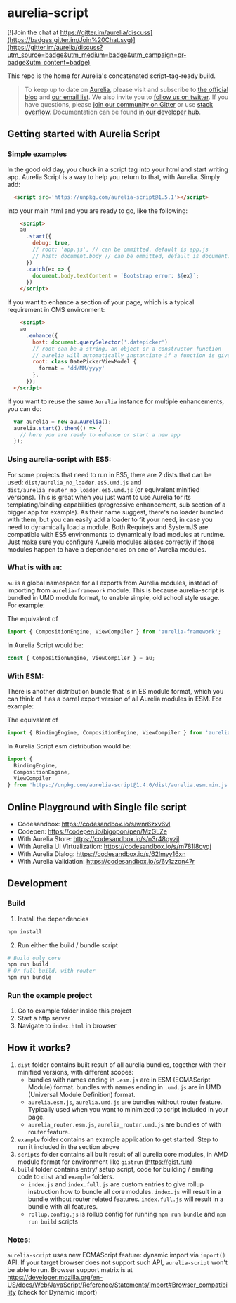 # aurelia-script

[![Join the chat at https://gitter.im/aurelia/discuss](https://badges.gitter.im/Join%20Chat.svg)](https://gitter.im/aurelia/discuss?utm_source=badge&utm_medium=badge&utm_campaign=pr-badge&utm_content=badge)

This repo is the home for Aurelia's concatenated script-tag-ready build.

> To keep up to date on [Aurelia](http://www.aurelia.io/), please visit and subscribe to [the official blog](http://blog.aurelia.io/) and [our email list](http://eepurl.com/ces50j). We also invite you to [follow us on twitter](https://twitter.com/aureliaeffect). If you have questions, please [join our community on Gitter](https://gitter.im/aurelia/discuss) or use [stack overflow](http://stackoverflow.com/search?q=aurelia). Documentation can be found [in our developer hub](http://aurelia.io).

## Getting started with Aurelia Script

### Simple examples

In the good old day, you chuck in a script tag into your html and start writing app. Aurelia Script is a way to help you return to that, with Aurelia. Simply add:

```html
  <script src='https://unpkg.com/aurelia-script@1.5.1'></script>
```

into your main html and you are ready to go, like the following:

```html
	<script>
    au
      .start({
        debug: true,
        // root: 'app.js', // can be ommitted, default is app.js
        // host: document.body // can be ommitted, default is document.body
      })
      .catch(ex => {
        document.body.textContent = `Bootstrap error: ${ex}`;
      })
	</script>
```

If you want to enhance a section of your page, which is a typical requirement in CMS environment:

```html
	<script>
    au
      .enhance({
        host: document.querySelector('.datepicker')
        // root can be a string, an object or a constructor function
        // aurelia will automatically instantiate if a function is given
        root: class DatePickerViewModel {
          format = 'dd/MM/yyyy'
        },
      });
  </script>
```

If you want to reuse the same `Aurelia` instance for multiple enhancements, you can do:

```js
  var aurelia = new au.Aurelia();
  aurelia.start().then(() => {
    // here you are ready to enhance or start a new app
  });
```

### Using aurelia-script with ES5:

For some projects that need to run in ES5, there are 2 dists that can be used: `dist/aurelia_no_loader.es5.umd.js` and `dist/aurelia_router_no_loader.es5.umd.js` (or equivalent minified versions). This is great when you just want to use Aurelia for its templating/binding capabilities (progressive enhancement, sub section of a bigger app for example). As their name suggest, there's no loader bundled with them, but you can easily add a loader to fit your need, in case you need to dynamically load a module. Both Requirejs and SystemJS are compatible with ES5 environments to dynamically load modules at runtime. Just make sure you configure Aurelia modules aliases correctly if those modules happen to have a dependencies on one of Aurelia modules.

### What is with `au`:

`au` is a global namespace for all exports from Aurelia modules, instead of importing from `aurelia-framework` module. This is because aurelia-script is bundled in UMD module format, to enable simple, old school style usage. For example:

The equivalent of 

```ts
import { CompositionEngine, ViewCompiler } from 'aurelia-framework';
```

In Aurelia Script would be:
```ts
const { CompositionEngine, ViewCompiler } = au;
```

### With ESM:

There is another distribution bundle that is in ES module format, which you can think of it as a barrel export version of all Aurelia modules in ESM. For example:

The equivalent of 

```ts
import { BindingEngine, CompositionEngine, ViewCompiler } from 'aurelia-framework';
```

In Aurelia Script esm distribution would be:

```ts
import {
  BindingEngine,
  CompositionEngine,
  ViewCompiler
} from 'https://unpkg.com/aurelia-script@1.4.0/dist/aurelia.esm.min.js';
```

## Online Playground with Single file script
  * Codesandbox: https://codesandbox.io/s/wnr6zxv6vl
  * Codepen: https://codepen.io/bigopon/pen/MzGLZe
  * With Aurelia Store: https://codesandbox.io/s/n3r48qvzjl
  * With Aurelia UI Virtualization: https://codesandbox.io/s/m781l8oyqj
  * With Aurelia Dialog: https://codesandbox.io/s/62lmyy16xn
  * With Aurelia Validation: https://codesandbox.io/s/6y1zzon47r

## Development

### Build

  1. Install the dependencies

  ```bash
  npm install
  ```

  2. Run either the build / bundle script

  ```bash
  # Build only core
  npm run build
  # Or full build, with router
  npm run bundle
  ```

### Run the example project
  1. Go to example folder inside this project
  2. Start a http server
  3. Navigate to `index.html` in browser

## How it works?
  1. `dist` folder contains built result of all aurelia bundles, together with their minified versions, with different scopes:
     * bundles with names ending in `.esm.js` are in ESM (ECMAScript Module) format. bundles with names ending in `.umd.js` are in UMD (Universal Module Definition) format.
     * `aurelia.esm.js`, `aurelia.umd.js` are bundles without router feature. Typically used when you want to minimized to script included in your page.
     * `aurelia_router.esm.js`, `aurelia_router.umd.js` are bundles of with router feature.
  2. `example` folder contains an example application to get started. Step to run it included in the section above
  3. `scripts` folder contains all built result of all aurelia core modules, in AMD module format for environment like `gistrun` (https://gist.run)
  4. `build` folder contains entry/ setup script, code for building / emiting code to `dist` and `example` folders.
     * `index.js` and `index.full.js` are custom entries to give rollup instruction how to bundle all core modules. `index.js` will result in a bundle without router related features. `index.full.js` will result in a bundle with all features.
     * `rollup.config.js` is rollup config for running `npm run bundle` and `npm run build` scripts

### Notes:
  `aurelia-script` uses new ECMAScript feature: dynamic import via `import()` API. If your target browser does not support such API, `aurelia-script` won't be able to run. Browser support matrix is at https://developer.mozilla.org/en-US/docs/Web/JavaScript/Reference/Statements/import#Browser_compatibility (check for Dynamic import)